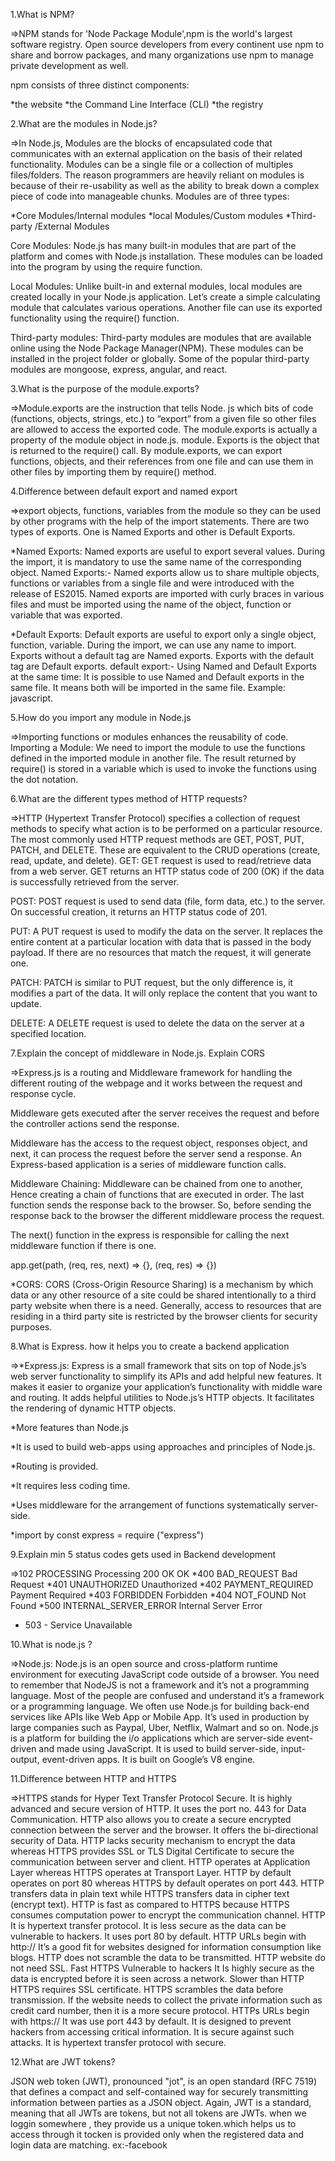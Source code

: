 1.What is NPM?

=>NPM stands for 'Node Package Module',npm is the world's largest software registry. Open source developers from every continent use npm to share and borrow packages, and many organizations use npm to manage private development as well.

npm consists of three distinct components:

*the website
*the Command Line Interface (CLI)
*the registry

2.What are the modules in Node.js?

=>In Node.js, Modules are the blocks of encapsulated code that communicates with an external application on the basis of their related functionality.
Modules can be a single file or a collection of multiples files/folders.
The reason programmers are heavily reliant on modules is because of their re-usability as well as the ability to break down a complex piece of code into manageable chunks.
Modules are of three types:

*Core Modules/Internal modules
*local Modules/Custom modules 
*Third-party /External Modules

Core Modules: Node.js has many built-in modules that are part of the platform and comes with Node.js installation. These modules can be loaded into the program by using the require function.

Local Modules: Unlike built-in and external modules, local modules are created locally in your Node.js application. Let’s create a simple calculating module that calculates various operations. Another file can use its exported functionality using the require() function.

Third-party modules: Third-party modules are modules that are available online using the Node Package Manager(NPM). These modules can be installed in the project folder or globally. Some of the popular third-party modules are mongoose, express, angular, and react.

3.What is the purpose of the module.exports?

=>Module.exports are the instruction that tells Node. js which bits of code (functions, objects, strings, etc.) to “export” from a given file so other files are allowed to access the exported code.
The module.exports is actually a property of the module object in node.js. module. Exports is the object that is returned to the require() call. By module.exports, we can export functions, objects, and their references from one file and can use them in other files by importing them by require() method.

4.Difference between default export and named export

=>export objects, functions, variables from the module so they can be used by other programs with the help of the import statements. There are two types of exports. One is Named Exports and other is Default Exports.

*Named Exports: Named exports are useful to export several values. During the import, it is mandatory to use the same name of the corresponding object.
Named Exports:- Named exports allow us to share multiple objects, functions or variables from a single file and were introduced with the release of ES2015.
Named exports are imported with curly braces in various files and must be imported using the name of the object, function or variable that was exported.

*Default Exports: Default exports are useful to export only a single object, function, variable. During the import, we can use any name to import.
Exports without a default tag are Named exports. Exports with the default tag are Default exports.
default export:- Using Named and Default Exports at the same time: It is possible to use Named and Default exports in the same file. It means both will be imported in the same file. Example: javascript.

5.How do you import any module in Node.js

=>Importing functions or modules enhances the reusability of code.
Importing a Module: We need to import the module to use the functions defined in the imported module in another file. The result returned by require() is stored in a variable which is used to invoke the functions using the dot notation.

6.What are the different types method of HTTP requests?

=>HTTP (Hypertext Transfer Protocol) specifies a collection of request methods to specify what action is to be performed on a particular resource. The most commonly used HTTP request methods are GET, POST, PUT, PATCH, and DELETE. These are equivalent to the CRUD operations (create, read, update, and delete).
GET: GET request is used to read/retrieve data from a web server. GET returns an HTTP status code of 200 (OK) if the data is successfully retrieved from the server.

POST: POST request is used to send data (file, form data, etc.) to the server. On successful creation, it returns an HTTP status code of 201.

PUT: A PUT request is used to modify the data on the server. It replaces the entire content at a particular location with data that is passed in the body payload. If there are no resources that match the request, it will generate one.

PATCH: PATCH is similar to PUT request, but the only difference is, it modifies a part of the data. It will only replace the content that you want to update.

DELETE: A DELETE request is used to delete the data on the server at a specified location.

7.Explain the concept of middleware in Node.js. Explain CORS

=>Express.js is a routing and Middleware framework for handling the different routing of the webpage and it works between the request and response cycle.

Middleware gets executed after the server receives the request and before the controller actions send the response.

Middleware has the access to the request object, responses object, and next, it can process the request before the server send a response. An Express-based application is a series of middleware function calls.

Middleware Chaining: Middleware can be chained from one to another, Hence creating a chain of functions that are executed in order. The last function sends the response back to the browser. So, before sending the response back to the browser the different middleware process the request.

The next() function in the express is responsible for calling the next middleware function if there is one.

app.get(path, (req, res, next) => {}, (req, res) => {})

*CORS:
CORS (Cross-Origin Resource Sharing) is a mechanism by which data or any other resource of a site could be shared intentionally to a third party website when there is a need. Generally, access to resources that are residing in a third party site is restricted by the browser clients for security purposes.

8.What is Express. how it helps you to create a backend application

=>*Express.js: Express is a small framework that sits on top of Node.js’s web server functionality to simplify its APIs and add helpful new features. It makes it easier to organize your application’s functionality with middle ware and routing. It adds helpful utilities to Node.js’s HTTP objects. It facilitates the rendering of dynamic HTTP objects.

*More features than Node.js

*It is used to build web-apps using approaches and principles of Node.js.

*Routing is provided.

*It requires less coding time.

*Uses middleware for the arrangement of functions systematically server-side.

*import by const express = require ("express")

9.Explain min 5 status codes gets used in Backend development

=>102 PROCESSING Processing 200 OK OK 
*400 BAD_REQUEST Bad Request 
*401 UNAUTHORIZED Unauthorized 
*402 PAYMENT_REQUIRED Payment Required 
*403 FORBIDDEN Forbidden 
*404 NOT_FOUND Not Found 
*500 INTERNAL_SERVER_ERROR Internal Server Error
* 503 - Service Unavailable

10.What is node.js ?

=>Node.js: Node.js is an open source and cross-platform runtime environment for executing JavaScript code outside of a browser. You need to remember that NodeJS is not a framework and it’s not a programming language. Most of the people are confused and understand it’s a framework or a programming language. We often use Node.js for building back-end services like APIs like Web App or Mobile App. It’s used in production by large companies such as Paypal, Uber, Netflix, Walmart and so on.
Node.js is a platform for building the i/o applications which are server-side event-driven and made using JavaScript.
It is used to build server-side, input-output, event-driven apps.
It is built on Google’s V8 engine.

11.Difference between HTTP and HTTPS

=>HTTPS stands for Hyper Text Transfer Protocol Secure. It is highly advanced and secure version of HTTP. It uses the port no. 443 for Data Communication.
HTTP also allows you to create a secure encrypted connection between the server and the browser. It offers the bi-directional security of Data.
HTTP lacks security mechanism to encrypt the data whereas HTTPS provides SSL or TLS Digital Certificate to secure the communication between server and client. HTTP operates at Application Layer whereas HTTPS operates at Transport Layer. HTTP by default operates on port 80 whereas HTTPS by default operates on port 443. HTTP transfers data in plain text while HTTPS transfers data in cipher text (encrypt text). HTTP is fast as compared to HTTPS because HTTPS consumes computation power to encrypt the communication channel.
HTTP It is hypertext transfer protocol. It is less secure as the data can be vulnerable to hackers. It uses port 80 by default. HTTP URLs begin with http:// It’s a good fit for websites designed for information consumption like blogs. HTTP does not scramble the data to be transmitted. HTTP website do not need SSL. Fast
HTTPS Vulnerable to hackers It Is highly secure as the data is encrypted before it is seen across a network. Slower than HTTP HTTPS requires SSL certificate. HTTPS scrambles the data before transmission. If the website needs to collect the private information such as credit card number, then it is a more secure protocol. HTTPs URLs begin with https:// It was use port 443 by default. It is designed to prevent hackers from accessing critical information. It is secure against such attacks. It is hypertext transfer protocol with secure.

12.What are JWT tokens?

JSON web token (JWT), pronounced "jot", is an open standard (RFC 7519) that defines a compact and self-contained way for securely transmitting information between parties as a JSON object. Again, JWT is a standard, meaning that all JWTs are tokens, but not all tokens are JWTs.
when we loggin somewhere , they provide us a unique token.which helps us to access through it
tocken is provided only when the registered data and login data are matching.
ex:-facebook


